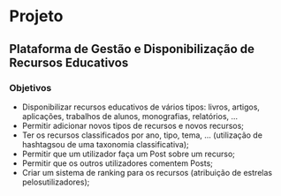 # Projeto
## Plataforma de Gestão e Disponibilização de Recursos Educativos

### Objetivos
* Disponibilizar recursos educativos de vários tipos: livros, artigos, aplicações, trabalhos de alunos, monografias, relatórios, ...
* Permitir adicionar novos tipos de recursos e novos recursos;
* Ter os recursos classificados por ano, tipo, tema, ... (utilização de hashtagsou de uma taxonomia classificativa);
* Permitir que um utilizador faça um Post sobre um recurso;
* Permitir que os outros utilizadores comentem Posts;
* Criar um sistema de ranking para os recursos (atribuição de estrelas pelosutilizadores);